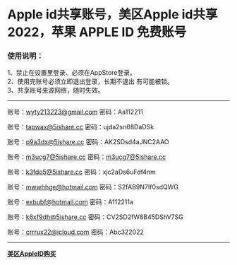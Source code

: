# Apple id共享账号，美区Apple id共享2022，苹果 APPLE ID 免费账号

### 使用说明：
1、禁止在设置里登录、必须在AppStore登录。<br>
2、使用完账号必须立即退出登录，长期不退出 有可能被锁。<br>
3、共享账号来源网络，随时失效。<br>

<hr>

账号：wyty213223@gmail.com   密码：Aa112211<br>

账号：tapwax@5ishare.cc  密码：ujda2sn68DaDSk<br>

账号：p9a3dx@5ishare.cc  密码：AK2SDsd4aJNC2AAO<br>

账号：m3ucg7@5ishare.cc  密码：m3ucg7@5ishare.cc<br>

账号：k3fdo5@5ishare.cc  密码：xjc2aDs6uFdf4nm<br>

账号：mwwhhge@hotmail.com  密码：S2fAB9N7If0sdQWG<br>

账号：exbubf@hotmail.com  密码：A112211a<br>

账号：k6xf9dh@5ishare.cc  密码：CV2SD2fW8B45DShV7SG<br>

账号：crrrux22@icloud.com  密码：Abc322022<br>

<hr>

**<a href="https://item.taobao.com/item.htm?id=641128973007" target="_blank">美区AppleID购买</a>**


